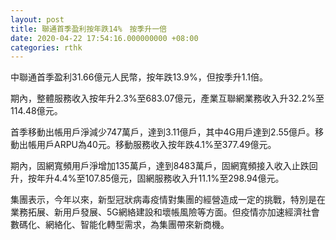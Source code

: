 ```yaml
---
layout: post
title: 聯通首季盈利按年跌14%　按季升一倍
date: 2020-04-22 17:54:16.000000000 +08:00
categories: rthk
---
```


中聯通首季盈利31.66億元人民幣，按年跌13.9%，但按季升1.1倍。

期內，整體服務收入按年升2.3%至683.07億元，產業互聯網業務收入升32.2%至114.48億元。

首季移動出帳用戶淨減少747萬戶，達到3.11億戶，其中4G用戶達到2.55億戶。移動出帳用戶ARPU為40元。移動服務收入按年跌4.1%至377.49億元。

期內，固網寬頻用戶淨增加135萬戶，達到8483萬戶，固網寬頻接入收入止跌回升，按年升4.4%至107.85億元，固網服務收入升11.1%至298.94億元。

集團表示，今年以來，新型冠狀病毒疫情對集團的經營造成一定的挑戰，特別是在業務拓展、新用戶發展、5G網絡建設和壞帳風險等方面。但疫情亦加速經濟社會數碼化、網絡化、智能化轉型需求，為集團帶來新商機。
